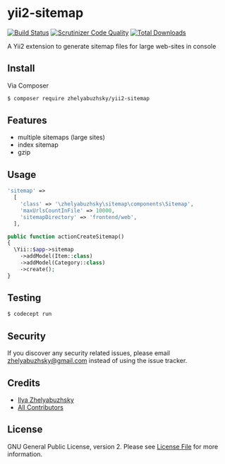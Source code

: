 # yii2-sitemap

[![Build Status](https://travis-ci.org/zhelyabuzhsky/yii2-sitemap.svg)](https://travis-ci.org/zhelyabuzhsky/yii2-sitemap)
[![Scrutinizer Code Quality](https://scrutinizer-ci.com/g/zhelyabuzhsky/yii2-sitemap/badges/quality-score.png?b=master)](https://scrutinizer-ci.com/g/zhelyabuzhsky/yii2-sitemap/?branch=master)
[![Total Downloads](https://poser.pugx.org/zhelyabuzhsky/yii2-sitemap/downloads)](https://packagist.org/packages/zhelyabuzhsky/yii2-sitemap)

A Yii2 extension to generate sitemap files for large web-sites in console

## Install

Via Composer

``` bash
$ composer require zhelyabuzhsky/yii2-sitemap
```

## Features

* multiple sitemaps (large sites)
* index sitemap
* gzip

## Usage

```php
'sitemap' =>
  [
    'class' => '\zhelyabuzhsky\sitemap\components\Sitemap',
    'maxUrlsCountInFile' => 10000,
    'sitemapDirectory' => 'frontend/web',
  ],
```

```php
public function actionCreateSitemap()
{
  \Yii::$app->sitemap
    ->addModel(Item::class)
    ->addModel(Category::class)
    ->create();
}
```

## Testing

``` bash
$ codecept run
```

## Security

If you discover any security related issues, please email zhelyabuzhsky@gmail.com instead of using the issue tracker.

## Credits

- [Ilya Zhelyabuzhsky](https://github.com/zhelyabuzhsky)
- [All Contributors](../../contributors)

## License

GNU General Public License, version 2. Please see [License File](LICENSE) for more information.
